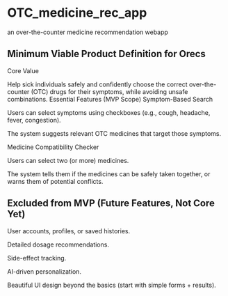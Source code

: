# OTC_medicine_rec_app
an over-the-counter medicine recommendation webapp

## Minimum Viable Product Definition for Orecs

Core Value

 Help sick individuals safely and confidently choose the correct over-the-counter (OTC) drugs for their symptoms, while avoiding unsafe combinations.
Essential Features (MVP Scope)
Symptom-Based Search


Users can select symptoms using checkboxes (e.g., cough, headache, fever, congestion).


The system suggests relevant OTC medicines that target those symptoms.


Medicine Compatibility Checker


Users can select two (or more) medicines.


The system tells them if the medicines can be safely taken together, or warns them of potential conflicts.



## Excluded from MVP (Future Features, Not Core Yet)
User accounts, profiles, or saved histories.


Detailed dosage recommendations.


Side-effect tracking.


AI-driven personalization.


Beautiful UI design beyond the basics (start with simple forms + results).

